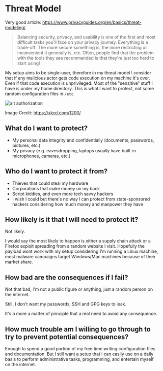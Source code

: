 # Threat Model

Very good article: https://www.privacyguides.org/en/basics/threat-modeling/

> Balancing security, privacy, and usability is one of the first and most difficult tasks you'll face on your privacy journey. Everything is a trade-off: The more secure something is, the more restricting or inconvenient it generally is, etc. Often, people find that the problem with the tools they see recommended is that they're just too hard to start using!

My setup aims to be single-user, therefore in my threat model I consider that if any malicious actor gets code execution on my machine it's over. Even if that code execution is unprivileged. Most of the "sensitive" stuff I have is under my home directory. This is what I want to protect, not some random configuration files in `/etc`.

![alt authorization](https://imgs.xkcd.com/comics/authorization.png)

Image Credit: https://xkcd.com/1200/

## What do I want to protect?

- My personal data integrity and confidentially (documents, passwords, pictures, etc.)
- My privacy (e.g. eavesdropping, laptops usually have built-in microphones, cameras, etc.)

## Who do I want to protect it from?

- Thieves that could steal my hardware
- Corporations that make money on my back
- Script kiddies, and even more tech savvy hackers
- I wish I could but there's no way I can protect from state-sponsored hackers considering how much money and manpower they have

## How likely is it that I will need to protect it?

Not likely.

I would say the most likely to happen is either a supply chain attack or
a Firefox exploit spreading from a random website I visit.
Hopefully the payload wont work with my setup considering I'm running a Linux machine,
most malware campaigns target Windows/Mac machines because of their market share.

## How bad are the consequences if I fail?

Not that bad, I'm not a public figure or anything, just a random person on the internet.

Still, I don't want my passwords, SSH and GPG keys to leak.

It's a more a matter of principle that a real need to avoid any consequence.

## How much trouble am I willing to go through to try to prevent potential consequences?

Enough to spend a good portion of my free time writing configuration files and documentation.
But I still want a setup that I can easily use on a daily basis to perform administrative
tasks, programming, and entertain myself on the internet.
